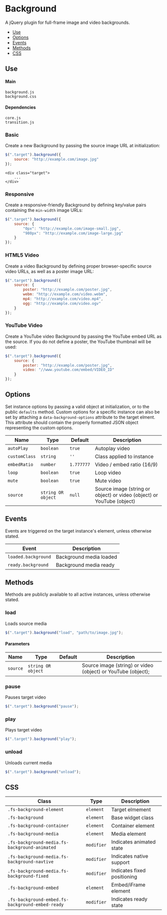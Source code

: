 # Background

A jQuery plugin for full-frame image and video backgrounds.

* [Use](#use)
* [Options](#options)
* [Events](#events)
* [Methods](#methods)
* [CSS](#css)

## Use 

#### Main

```markup
background.js
background.css
```

#### Dependencies

```markup
core.js
transition.js
```

### Basic

Create a new Background by passing the source image URL at initialization:

```javascript
$(".target").background({
	source: "http://example.com/image.jpg"
});
```

```markup
<div class="target">
	...
</div>
```

### Responsive

Create a responsive-friendly Background by defining key/value pairs containing the `min-width` image URLs:


```javascript
$(".target").background({
	source: {
		"0px": "http://example.com/image-small.jpg",
		"980px": "http://example.com/image-large.jpg"
	}
});
```

### HTML5 Video

Create a video Background by defining proper browser-specific source video URLs, as well as a poster image URL:

```javascript
$(".target").background({
	source: {
		poster: "http://example.com/poster.jpg",
		webm: "http://example.com/video.webm",
		mp4: "http://example.com/video.mp4",
		ogg: "http://example.com/video.ogv"
	}
});
```

### YouTube Video

Create a YouTube video Background by passing the YouTube embed URL as the source. If you do not define a poster, the YouTube thumbnail will be used:

```javascript
$(".target").background({
	source: {
		poster: "http://example.com/poster.jpg",
		video: "//www.youtube.com/embed/VIDEO_ID"
	}
});
```

## Options

Set instance options by passing a valid object at initialization, or to the public `defaults` method. Custom options for a specific instance can also be set by attaching a `data-background-options` attribute to the target elment. This attribute should contain the properly formatted JSON object representing the custom options.

| Name | Type | Default | Description |
| --- | --- | --- | --- |
| `autoPlay` | `boolean` | `true` | Autoplay video |
| `customClass` | `string` | `''` | Class applied to instance |
| `embedRatio` | `number` | `1.777777` | Video / embed ratio (16/9) |
| `loop` | `boolean` | `true` | Loop video |
| `mute` | `boolean` | `true` | Mute video |
| `source` | `string OR object` | `null` | Source image (string or object) or video (object) or YouTube (object) |

## Events

Events are triggered on the target instance's element, unless otherwise stated.

| Event | Description |
| --- | --- |
| `loaded.background` | Background media loaded |
| `ready.background` | Background media ready |

## Methods

Methods are publicly available to all active instances, unless otherwise stated.

### load

Loads source media

```javascript
$(".target").background("load", "path/to/image.jpg");
```

#### Parameters

| Name | Type | Default | Description |
| --- | --- | --- | --- |
| `source` | `string OR object` | &nbsp; | Source image (string) or video (object) or YouTube (object); |

### pause

Pauses target video

```javascript
$(".target").background("pause");
```

### play

Plays target video

```javascript
$(".target").background("play");
```

### unload

Unloads current media

```javascript
$(".target").background("unload");
```

## CSS

| Class | Type | Description |
| --- | --- | --- |
| `.fs-background-element` | `element` | Target elmement |
| `.fs-background` | `element` | Base widget class |
| `.fs-background-container` | `element` | Container element |
| `.fs-background-media` | `element` | Media element |
| `.fs-background-media.fs-background-animated` | `modifier` | Indicates animated state |
| `.fs-background-media.fs-background-navtive` | `modifier` | Indicates native support |
| `.fs-background-media.fs-background-fixed` | `modifier` | Indicates fixed positioning |
| `.fs-background-embed` | `element` | Embed/iFrame element |
| `.fs-background-embed.fs-background-embed-ready` | `modifier` | Indicates ready state |

